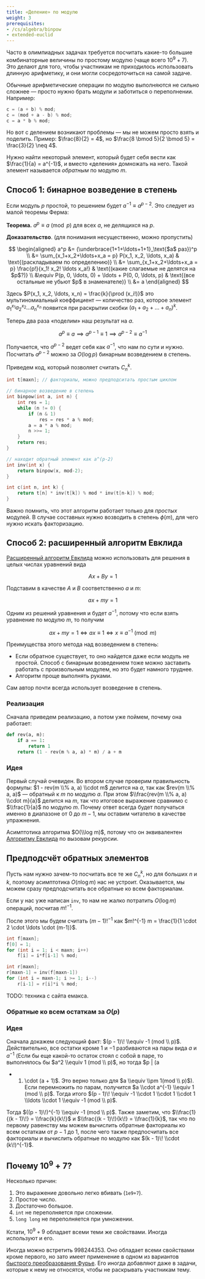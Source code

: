 ```yaml
---
title: «Деление» по модулю
weight: 3
prerequisites:
- /cs/algebra/binpow
- extended-euclid
---
```


Часто в олимпиадных задачах требуется посчитать какие-то большие комбинаторные величины по простому модулю (чаще всего $10^9 + 7$). Это делают для того, чтобы участникам не приходилось использовать длинную арифметику, и они могли сосредоточиться на самой задаче.

Обычные арифметические операции по модулю выполняются не сильно сложнее — просто нужно брать модули и заботиться о переполнении. Например:

```cpp
c = (a + b) % mod;
c = (mod + a - b) % mod;
c = a * b % mod;
```

Но вот с делением возникают проблемы — мы не можем просто взять и поделить. Пример: $\frac{8}{2} = 4$, но $\frac{8 \bmod 5}{2 \bmod 5} = \frac{3}{2} \neq 4$.

Нужно найти некоторый элемент, который будет себя вести как $\frac{1}{a} = a^{-1}$, и вместо «деления» домножать на него. Такой элемент называется *обратным* по модулю $m$.

## Способ 1: бинарное возведение в степень

Если модуль $p$ простой, то решением будет $a^{-1} \equiv a^{p-2}$. Это следует из малой теоремы Ферма:

**Теорема.** $a^p \equiv a \pmod p$ для всех $a$, не делящихся на $p$.

**Доказательство**. (для понимания несущественно, можно пропустить)

$$
\begin{aligned}
a^p &= (\underbrace{1+1+\ldots+1+1}_\text{$a$ раз})^p
\\  &= \sum_{x_1+x_2+\ldots+x_a = p} P(x_1, x_2, \ldots, x_a) & \text{(раскладываем по определению)}
\\  &= \sum_{x_1+x_2+\ldots+x_a = p} \frac{p!}{x_1! x_2! \ldots x_a!} & \text{(какие слагаемые не делятся на $p$?)}
\\  &\equiv P(p, 0, \ldots, 0) + \ldots + P(0, 0, \ldots, p) & \text{(все остальные не убьют $p$ в знаменателе)}
\\  &= a
\end{aligned}
$$

Здесь $P(x_1, x_2, \ldots, x_n) = \frac{k}{\prod (x_i!)}$ это мультиномиальный коеффициент — количество раз, которое элемент $a_1^{x_1} a_2^{x_2} \ldots a_n^{x_n}$ появится при раскрытии скобки $(a_1 + a_2 + \ldots + a_n)^k$.

Теперь два раза «поделим» наш результат на $a$.

$$ a^p \equiv a \implies a^{p-1} \equiv 1 \implies a^{p-2} \equiv a^{-1} $$

Получается, что $a^{p-2}$ ведет себя как $a^{-1}$, что нам по сути и нужно.
Посчитать $a^{p-2}$ можно за $O(\log p)$ бинарным возведением в степень.

Приведем код, который позволяет считать $C_n^k$.

```c++
int t[maxn]; // факториалы, можно предподситать простым циклом

// бинарное возведение в степень
int binpow(int a, int n) {
    int res = 1;
    while (n != 0) {
        if (n & 1)
            res = res * a % mod;
        a = a * a % mod;
        n >>= 1;
    }
    return res;
}

// находит обратный элемент как a^(p-2)
int inv(int x) {
    return binpow(x, mod-2);
}

int c(int n, int k) {
    return t[n] * inv(t[k]) % mod * inv(t[n-k]) % mod;
}
```

Важно помнить, что этот алгоритм работает только для *простых* модулей. В случае составных нужно возводить в степень $\phi(m)$, для чего нужно искать факторизацию.

## Способ 2: расширенный алгоритм Евклида

[Расширенный алгоритм Евклида](../extended-euclid) можно использовать для решения в целых числах уравнений вида

$$ Ax + By = 1 $$

Подставим в качестве $A$ и $B$ соответственно $a$ и $m$:

$$ ax + my = 1 $$

Одним из решений уравнения и будет $a^{-1}$, потому что если взять уравнение по модулю $m$, то получим

$$ ax + my = 1 \iff ax \equiv 1 \iff x \equiv a^{-1} \pmod m $$

Преимущества этого метода над возведением в степень:

* Если обратное существует, то оно найдется даже если модуль не простой. Способ с бинарным возведением тоже можно заставить работать с произвольным модулем, но это будет намного труднее. 
* Алгоритм проще выполнять руками.

Сам автор почти всегда использует возведение в степень.

### Реализация

Сначала приведем реализацию, а потом уже поймем, почему она работает:

```python
def rev(a, m):
    if a == 1:
        return 1
    return (1 - rev(m % a, a) * m) / a + m
```

### Идея

Первый случай очевиден. Во втором случае проверим правильность формулы:
$1 - rev(m \\% a, a) \\cdot m$ делится на $a$, так как $rev(m \\% a, a)$
— обратный к $m$ по модулю $a$. При этом $\\frac{rev(m \\% a, a) \\cdot
m}{a}$ делится на $m$, так что итоговое выражение сравнимо с
$\\frac{1}{a}$ по модулю $m$. Почему ответ всегда будет получаться
именно в диапазоне от $0$ до $m - 1$, мы оставим читателю в
качестве упражнения.

Асимптотика алгоритма $O(\\log m)$, потому что он эквивалентен
[Алгоритму Евклида](Алгоритм_Евклида "wikilink") по вызовам
рекурсии.


## Предподсчёт обратных элементов

Пусть нам нужно зачем-то посчитать все те же $C_n^k$, но для больших $n$ и $k$, поэтому асимптотика $O(n \log m)$ нас не устроит. Оказывается, мы можем сразу предподсчитать все обратные ко всем факториалам.

Если у нас уже написан `inv`, то нам не жалко потратить $O(\log m)$ операций, посчитав $m!^{-1}$.

После этого мы будем считать $(m-1)!^{-1}$ как $m!^{-1} m = \frac{1}{1 \cdot 2 \cdot \ldots \cdot (m-1)}$.

```c++
int f[maxn];
f[0] = 1;
for (int i = 1; i < maxn; i++)
    f[i] = i*f[i-1] % mod;

int r[maxn];
r[maxn-1] = inv(f[maxn-1])
for (int i = maxn-1; i >= 1; i--)
    r[i-1] = r[i]*i % mod;
```

TODO: техника с сайта емакса.


### Обратные ко всем остаткам за $O(p)$

### Идея

Сначала докажем следующий факт: $(p - 1)\! \\equiv -1 (mod \\ p)$.
Действительно, все остатки кроме $1$ и $-1$ разбиваются на пары
вида $a$ и $a^{-1}$ (Если бы еще какой-то остаток стоял с собой в
паре, то выполнялось бы $a^2 \\equiv 1 (mod \\ p)$, но тогда $p | (a
- 1) \\cdot (a + 1)$. Это верно только для $a \\equiv \\pm 1(mod \\
p)$). Если перемножить по парам, получится $a \\cdot a^{-1} \\equiv 1
(mod \\ p)$. Тогда итого $(p - 1)\! \\equiv -1 \\cdot 1 \\cdot 1 \\cdot
1 \\ldots \\cdot 1 \\equiv -1 (mod \\ p)$.

Тогда $((p - 1)\!)^{-1} \\equiv -1 (mod \\ p)$. Также заметим, что
$\\frac{1}{(k - 1)\!} = \\frac{k}{k\!}$ и $\\frac{(k - 1)\!}{k\!} =
\\frac{1}{k}$, так что по первому равенству мы можем вычислить обратные
факториалы ко всем остаткам от $p - 1$ до $1$, после чего также
предпосчитать все факториалы и вычислить обратные по модулю как
$(k - 1)\! \\cdot (k\!)^{-1}$.

## Почему $10^9+7$?

Несколько причин:

1. Это выражение довольно легко вбивать (`1e9+7`).
2. Простое число.
3. Достаточно большое.
4. `int` не переполняется при сложении.
5. `long long` не переполняется при умножении.

Кстати, $10^9 + 9$ обладает всеми теми же свойствами. Иногда используют и его.

Иногда можно встретить $998244353$. Оно обладает всеми свойствами кроме первого, но зато имеет применение в одном из вариантов [быстрого преобразования Фурье](/cs/algebra/fft). Его иногда добавляют даже в задачи, которые к нему не относятся, чтобы не раскрывать участникам тему.
